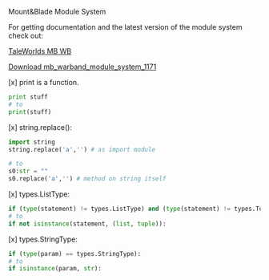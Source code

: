 Mount&Blade Module System

For getting documentation and the latest version of the module system check out:

[TaleWorlds MB WB](https://www.taleworlds.com/en/Games/Warband)

[Download mb_warband_module_system_1171](https://download.taleworlds.com/mb_warband_module_system_1171.zip)

[x] print is a function.

```py
print stuff
# to
print(stuff)
```

[x] string.replace():

```py
import string
string.replace('a','') # as import module

# to
s0:str = ""
s0.replace('a','') # method on string itself
```

[x] types.ListType:

```py
if (type(statement) != types.ListType) and (type(statement) != types.TupleType):
# to
if not isinstance(statement, (list, tuple)):
```

[x] types.StringType:

```py
if (type(param) == types.StringType):
# to
if isinstance(param, str):
```
